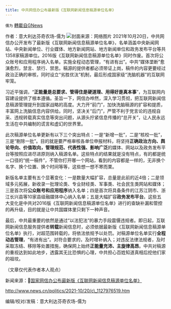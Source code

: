 ```yaml
---
title: 中共网信办公布最新版《互联网新闻信息稿源单位名单》
---
```

`儒为` [轉載自GNews](https://gnews.org/zh-hans/1605935/)

作者：意大利达芬奇农场-儒为
![](https://assets.gnews.org/wp-content/uploads/2021/10/稿源.jpeg)封面来源：网络图片
2021年10月20日，中共网信办公开发布了最新版《互联网新闻信息稿源单位名单》，名单涵盖中央新闻网站、中央新闻单位、行业媒体、地方新闻网站、地方新闻单位和政务发布平台等共1358家稿源单位。2016版《互联网新闻信息稿源单位名单》同时作废。首次将公众账号和应用程序纳入名单。实施全程动态管理，“有进有出”。中共“媒体垄断”愈演愈烈，禁言、禁行、禁思。稿源的提供者都必须带证上岗，稿件的内容更要经过政治正确的审核，同时设立“劣胜优汰”机制，最后形成国家级“洗脑机器”的互联网牢笼。

习近平强调，“**正能量是总要求、管得住是硬道理、用得好是真本事**”，为互联网内容建设提供了根本遵循。圣旨一下，网信办哗然，深入学习贯彻，把互联网新闻信息稿源管理提升到国家战略的高度。大力开“前门”，加快洗脑稿源的扩容和提质，丰富网上洗脑信息内容供给。同时，坚决关“后门”，严管不利于党言论的违规自采、违规转载真实信息等突出问题，从源头拧紧信息传播的“总开关”，让人民永远生活在中共编制的谎言和虚幻的世界里。

此次稿源单位名单更新有以下三个突出特点：一是“新增一批”，二是“核校一批”，三是“剔除一批”。目的就是要严格审核各单位申报材料，将坚持**正确政治方向、舆论导向、价值取向，管理规范、代表性强、影响广泛**的媒体、网站以及政务发布平台等按照应进尽进原则纳入稿源名单。这些特点的结果就是没有特点，有的都是统一口径的“统一稿件”，不管你打开哪一个网站，看到的内容都是一样的，无非换个名字、换个位置、换个时间等等，这些想一想不寒而栗。

新版名单主要有五个显著变化：一是数量大幅扩容，总量是此前的近4倍；二是领域多元拓展，新收录一批理论类、专业财经类、军事类、社会民生类网站和媒体；三是首次将**公众账号和应用程序**纳入名单；四是首次将具备条件的江苏江阴市、浙江长兴县等10家县级融媒体中心纳入名单；五是大幅扩容**政务发布平台**。这些五大变化是中共对2016版《互联网新闻信息稿源单位名单》进行的查缺补漏和管控的再升级，目的就是让中共国媒体里只剩下一种声音。

最后，中共最重要的依然是通过“以法犯法”的暴力手段震慑违规者。即日起，互联网新闻信息服务提供者**转载**新闻信息时，必须依据最新版《互联网新闻信息稿源单位名单》执行，对超范围转载的，将依法依规予以处罚。对稿源单位名单实行**全程动态管理**，“有进有出”。对符合要求的，及时增补纳入；对违反法律法规者，及时采取冻结、移除等处置措施，确保网上始终**正能量充沛、主旋律高昂**。中共对稿源的重视达到如此地步，透露其无比恐惧的心理，中共担心百姓知道真相后挖他们家的祖坟。

（文章仅代表作者本人观点）

新闻来源：🔗[国家网信办公布最新版《互联网新闻信息稿源单位名单》](http://www.news.cn/politics/2021-10/20/c_1127976519.htm)

http://www.news.cn/politics/2021-10/20/c\_1127976519.htm

编辑/校对/发稿：意大利达芬奇农场-儒为
